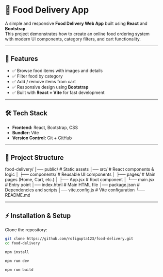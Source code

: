 # 🍔 Food Delivery App

A simple and responsive **Food Delivery Web App** built using **React** and **Bootstrap**.  
This project demonstrates how to create an online food ordering system with modern UI components, category filters, and cart functionality.

---

## 🚀 Features

- ✅ Browse food items with images and details  
- ✅ Filter food by category  
- ✅ Add / remove items from cart  
- ✅ Responsive design using **Bootstrap**  
- ✅ Built with **React + Vite** for fast development  

---

## 🛠️ Tech Stack

- **Frontend:** React, Bootstrap, CSS  
- **Bundler:** Vite  
- **Version Control:** Git + GitHub  

---

## 📂 Project Structure

food-delivery/
│── public/ # Static assets
│── src/ # React components & logic
│ ├── components/ # Reusable UI components
│ ├── pages/ # Main pages (Home, Cart, etc.)
│ ├── App.jsx # Root component
│ └── main.jsx # Entry point
│── index.html # Main HTML file
│── package.json # Dependencies and scripts
│── vite.config.js # Vite configuration
└── README.md


---

## ⚡ Installation & Setup

Clone the repository:

```bash
git clone https://github.com/roligupta123/food-delivery.git
cd food-delivery

npm install

npm run dev

npm run build

